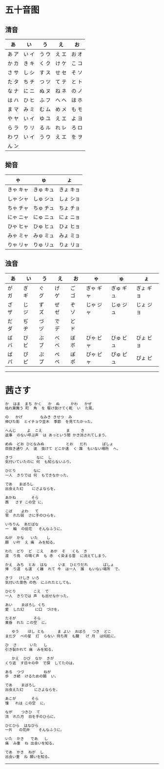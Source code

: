 # 五十音图
## 清音
  | あ    | い    | う    | え    | お    |
  | ----- | ----- | ----- | ----- | ----- |
  | あ ア | い イ | う ウ | え エ | お オ |
  | か カ | き キ | く ク | け ケ | こ コ |
  | さ サ | し シ | す ス | せ セ | そ ソ |
  | た タ | ち チ | つ ツ | て テ | と ト |
  | な ナ | に ニ | ぬ ヌ | ね ネ | の ノ |
  | は ハ | ひ ヒ | ふ フ | へ ヘ | ほ ホ |
  | ま マ | み ミ | む ム | め メ | も モ |
  | や ヤ | い イ | ゆ ユ | え エ | よ ヨ |
  | ら ラ | り リ | る ル | れ レ | ろ ロ |
  | わ ワ | い イ | う ウ | え エ | を ヲ |
  | ん ン |      |       |      |      |
## 拗音
  | ゃ        | ゅ        | ょ        |
  | --------- | --------- | --------- |
  | きゃ キャ | きゅ キュ | きょ キョ |
  | しゃ シャ | しゅ シュ | しょ ショ |
  | ちゃ チャ | ちゅ チュ | ちょ チョ |
  | にゃ ニャ | にゅ ニュ | にょ ニョ |
  | ひゃ ヒャ | ひゅ ヒュ | ひょ ヒョ |
  | みゃ ミャ | みゅ ミュ | みょ ミョ |
  | りゃ リャ | りゅ リュ | りょ リョ |
## 浊音
  | あ    | い    | う    | え    | お    | ゃ        | ゅ        | ょ        |
  | ----- | ----- | ----- | ----- | ----- | --------- | --------- | --------- |
  | が ガ | ぎ ギ | ぐ グ | げ ゲ | ご ゴ | ぎゃ ギャ | ぎゅ ギュ | ぎょ ギョ |
  | ざ ザ | じ ジ | ず ズ | ぜ ゼ | ぞ ゾ | じゃ ジャ | じゅ ジュ | じょ ジョ |
  | だ ダ | ぢ ヂ | づ ヅ | で デ | ど ド |           |           |           |
  | ば バ | び ビ | ぶ ブ | べ ベ | ぼ ボ | びゃ ビャ | びゅ ビュ | びょ ビョ |
  | ぱ パ | ぴ ピ | ぷ プ | ぺ ペ | ぽ ポ | ぴゃ ピャ | ぴゅ ピュ | ぴょ ピ   |
***

# 茜さす
  ```md
  か  はま  まち かく   か  ぬ     かわ   かぜ
  枯れ葉舞う 町  角  を 駆け抜けてく乾  い  た風，

  の   かげ        なみき きせつ  み
  伸びた影  とイチョウ並木  季節  を見てたかった，

  へんじ     よ  こえ           ま     き
  返事  のない呼ぶ声  は あっという間 かき消されてしまう，

  めぬ  どお ひとなみぬ          とお   だれ       ばしょ
  目抜き通り 人  波  抜けて どこか遠  く 誰  もいない場所  へ，

  きづ           なに  し
  気付いていたのに 何  も知らないふり，

  ひとり        なに
  一人  きりでは 何  もできなかった，

  であ   まぼろし
  出会えた幻    にさよならを，

  あかね       そら
  茜   さす この空 に，

  こぼ    よわ   て
  零  れた弱  さに手のひらを，

  いちりん  あだばな
  一  輪  の徒花   そんなふうに，

  ねが  かな   いた    し
  願  い叶  え 痛  みを知る，

  わた  どり  ど  こえ   あか  そ   くも  き
  渡  り鳥  の鳴く声  も 赤  く染まる雲  に消えてしまう，

  かえ  みち  とお  はな     いま  ひとりだれ       ばしょ
  帰  り道  も遠  く離  れて 今  は一人  誰  もいない場所  で，

  きづ   けしき いろ
  気付いた景色 の色  にふれたとしても，

  ひとり        こえ  で
  一人  きりでは 声  も出せなかった，

  あい    まぼろし くち
  愛  した幻     に口  づけを，

  たそが        そら
  黄昏  れた この空  に，

     ゆう    ほし とも      ま よい  おぼろ   つき  どこ
  まだ夕  べの星  灯  らない 待ち宵  も朧   げ 月  は何処に，

  ひ  さ      いた   し
  引き裂かれて 痛  みを知る，

     かえ  ひび  なか  きが
  くり返  す日々の中  で探  してたのは，

  ある  つづ         ねが
  歩  き続  けるための願  い，

  であ    まぼろし
  出会えた幻     にさよならを，

  あこが       そら
  憧   れは この空  に，

  なが    つきひ  て
  流  れた月  日を手のひらに，

  ひとひら  はなびら
  一片   の花弁    そんなふうに，

  いた  かき   であ   し
  痛  み重  ね 出会いを知る，

  であ  かき  ねが  し
  出会い重  ね 願いを知る。
  ```
***
